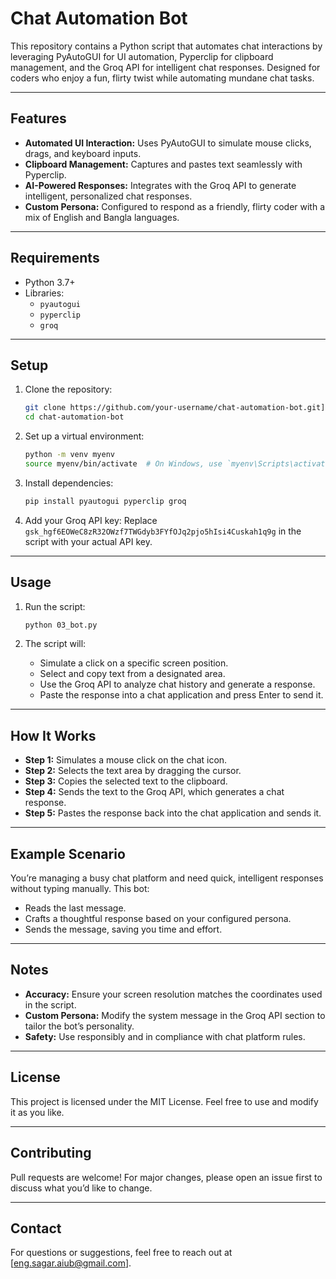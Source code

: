 # Chat Automation Bot

This repository contains a Python script that automates chat interactions by leveraging PyAutoGUI for UI automation, Pyperclip for clipboard management, and the Groq API for intelligent chat responses. Designed for coders who enjoy a fun, flirty twist while automating mundane chat tasks.

---

## Features

- **Automated UI Interaction:** Uses PyAutoGUI to simulate mouse clicks, drags, and keyboard inputs.
- **Clipboard Management:** Captures and pastes text seamlessly with Pyperclip.
- **AI-Powered Responses:** Integrates with the Groq API to generate intelligent, personalized chat responses.
- **Custom Persona:** Configured to respond as a friendly, flirty coder with a mix of English and Bangla languages.

---

## Requirements

- Python 3.7+
- Libraries:
  - `pyautogui`
  - `pyperclip`
  - `groq`

---

## Setup

1. Clone the repository:
   ```bash
   git clone https://github.com/your-username/chat-automation-bot.git](https://github.com/SagarBiswas-MultiHAT/Chat-Automation-Bot.git
   cd chat-automation-bot
   ```

2. Set up a virtual environment:
   ```bash
   python -m venv myenv
   source myenv/bin/activate  # On Windows, use `myenv\Scripts\activate`
   ```

3. Install dependencies:
   ```bash
   pip install pyautogui pyperclip groq
   ```

4. Add your Groq API key:
   Replace `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` in the script with your actual API key.

---

## Usage

1. Run the script:
   ```bash
   python 03_bot.py
   ```

2. The script will:
   - Simulate a click on a specific screen position.
   - Select and copy text from a designated area.
   - Use the Groq API to analyze chat history and generate a response.
   - Paste the response into a chat application and press Enter to send it.

---

## How It Works

- **Step 1:** Simulates a mouse click on the chat icon.
- **Step 2:** Selects the text area by dragging the cursor.
- **Step 3:** Copies the selected text to the clipboard.
- **Step 4:** Sends the text to the Groq API, which generates a chat response.
- **Step 5:** Pastes the response back into the chat application and sends it.

---

## Example Scenario

You’re managing a busy chat platform and need quick, intelligent responses without typing manually. This bot:
- Reads the last message.
- Crafts a thoughtful response based on your configured persona.
- Sends the message, saving you time and effort.

---

## Notes

- **Accuracy:** Ensure your screen resolution matches the coordinates used in the script.
- **Custom Persona:** Modify the system message in the Groq API section to tailor the bot’s personality.
- **Safety:** Use responsibly and in compliance with chat platform rules.

---

## License

This project is licensed under the MIT License. Feel free to use and modify it as you like.

---

## Contributing

Pull requests are welcome! For major changes, please open an issue first to discuss what you’d like to change.

---

## Contact

For questions or suggestions, feel free to reach out at [eng.sagar.aiub@gmail.com].

